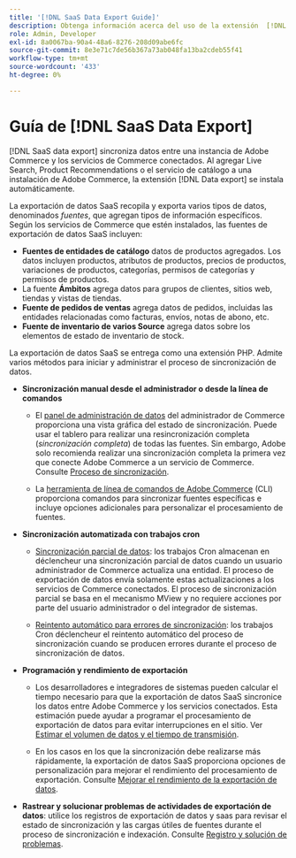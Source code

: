 ```yaml
---
title: '[!DNL SaaS Data Export Guide]'
description: Obtenga información acerca del uso de la extensión  [!DNL data export] para servicios SaaS de Adobe Commerce que sincroniza datos entre Adobe Commerce y los servicios de Commerce conectados.
role: Admin, Developer
exl-id: 8a0067ba-90a4-48a6-8276-208d09abe6fc
source-git-commit: 8e3e71c7de56b367a73ab048fa13ba2cdeb55f41
workflow-type: tm+mt
source-wordcount: '433'
ht-degree: 0%

---
```


# Guía de [!DNL SaaS Data Export]

[!DNL SaaS data export] sincroniza datos entre una instancia de Adobe Commerce y los servicios de Commerce conectados. Al agregar Live Search, Product Recommendations o el servicio de catálogo a una instalación de Adobe Commerce, la extensión [!DNL Data export] se instala automáticamente.

La exportación de datos SaaS recopila y exporta varios tipos de datos, denominados _fuentes_, que agregan tipos de información específicos. Según los servicios de Commerce que estén instalados, las fuentes de exportación de datos SaaS incluyen:

- **Fuentes de entidades de catálogo** datos de productos agregados. Los datos incluyen productos, atributos de productos, precios de productos, variaciones de productos, categorías, permisos de categorías y permisos de productos.
- La fuente **Ámbitos** agrega datos para grupos de clientes, sitios web, tiendas y vistas de tiendas.
- **Fuente de pedidos de ventas** agrega datos de pedidos, incluidas las entidades relacionadas como facturas, envíos, notas de abono, etc.
- **Fuente de inventario de varios Source** agrega datos sobre los elementos de estado de inventario de stock.

La exportación de datos SaaS se entrega como una extensión PHP. Admite varios métodos para iniciar y administrar el proceso de sincronización de datos.

- **Sincronización manual desde el administrador o desde la línea de comandos**

   - El [panel de administración de datos](https://experienceleague.adobe.com/es/docs/commerce-admin/systems/data-transfer/data-dashboard) del administrador de Commerce proporciona una vista gráfica del estado de sincronización. Puede usar el tablero para realizar una resincronización completa (_sincronización completa_) de todas las fuentes. Sin embargo, Adobe solo recomienda realizar una sincronización completa la primera vez que conecte Adobe Commerce a un servicio de Commerce. Consulte [Proceso de sincronización](data-synchronization.md).

   - La [herramienta de línea de comandos de Adobe Commerce](https://experienceleague.adobe.com/es/docs/commerce-operations/configuration-guide/cli/config-cli) (CLI) proporciona comandos para sincronizar fuentes específicas e incluye opciones adicionales para personalizar el procesamiento de fuentes.

- **Sincronización automatizada con trabajos cron**

   - [Sincronización parcial de datos](data-synchronization.md#partial-synchronization-with-cron-jobs): los trabajos Cron almacenan en déclencheur una sincronización parcial de datos cuando un usuario administrador de Commerce actualiza una entidad. El proceso de exportación de datos envía solamente estas actualizaciones a los servicios de Commerce conectados. El proceso de sincronización parcial se basa en el mecanismo MView y no requiere acciones por parte del usuario administrador o del integrador de sistemas.

   - [Reintento automático para errores de sincronización](data-synchronization.md#failed-items-sync-for-error-recovery): los trabajos Cron déclencheur el reintento automático del proceso de sincronización cuando se producen errores durante el proceso de sincronización de datos.

- **Programación y rendimiento de exportación**

   - Los desarrolladores e integradores de sistemas pueden calcular el tiempo necesario para que la exportación de datos SaaS sincronice los datos entre Adobe Commerce y los servicios conectados. Esta estimación puede ayudar a programar el procesamiento de exportación de datos para evitar interrupciones en el sitio. Ver [Estimar el volumen de datos y el tiempo de transmisión](estimate-data-volume-sync-time.md).

   - En los casos en los que la sincronización debe realizarse más rápidamente, la exportación de datos SaaS proporciona opciones de personalización para mejorar el rendimiento del procesamiento de exportación. Consulte [Mejorar el rendimiento de la exportación de datos](customize-export-processing.md).

- **Rastrear y solucionar problemas de actividades de exportación de datos**: utilice los registros de exportación de datos y saas para revisar el estado de sincronización y las cargas útiles de fuentes durante el proceso de sincronización e indexación. Consulte [Registro y solución de problemas](troubleshooting-logging.md).
